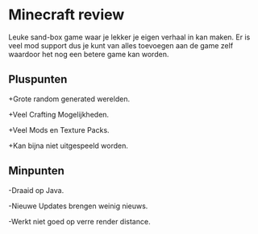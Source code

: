 # Minecraft review

Leuke sand-box game waar je lekker je eigen verhaal in kan maken. Er is veel mod support dus je kunt van alles toevoegen aan de game zelf waardoor het nog een betere game kan worden.

## Pluspunten
+Grote random generated werelden.

+Veel Crafting Mogelijkheden.

+Veel Mods en Texture Packs.

+Kan bijna niet uitgespeeld worden.

## Minpunten
-Draaid op Java.

-Nieuwe Updates brengen weinig nieuws.

-Werkt niet goed op verre render distance.

